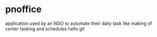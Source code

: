 pnoffice
========

application used by an NGO to automate their daily task like making of center tasking and schedules
hello git
